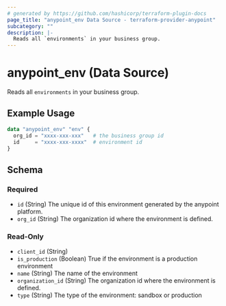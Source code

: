 ```yaml
---
# generated by https://github.com/hashicorp/terraform-plugin-docs
page_title: "anypoint_env Data Source - terraform-provider-anypoint"
subcategory: ""
description: |-
  Reads all `environments` in your business group.
---
```


# anypoint_env (Data Source)

Reads all `environments` in your business group.

## Example Usage

```terraform
data "anypoint_env" "env" {
  org_id = "xxxx-xxx-xxx"   # the business group id
  id     = "xxxx-xxx-xxxx"  # environment id
}
```

<!-- schema generated by tfplugindocs -->
## Schema

### Required

- `id` (String) The unique id of this environment generated by the anypoint platform.
- `org_id` (String) The organization id where the environment is defined.

### Read-Only

- `client_id` (String)
- `is_production` (Boolean) True if the environment is a production environment
- `name` (String) The name of the environment
- `organization_id` (String) The organization id where the environment is defined.
- `type` (String) The type of the environment: sandbox or production


